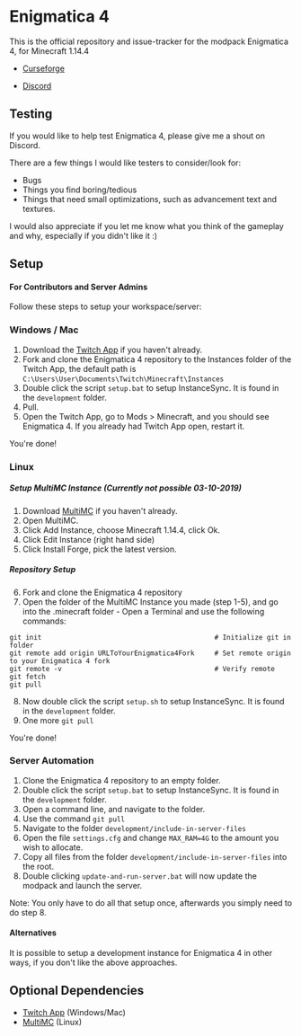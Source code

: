 # Enigmatica 4

This is the official repository and issue-tracker for the modpack Enigmatica 4, for Minecraft 1.14.4

* [Curseforge](https://minecraft.curseforge.com/projects/enigmatica4)

* [Discord](https://discord.gg/HnWNd7X)

## Testing
If you would like to help test Enigmatica 4, please give me a shout on Discord.

There are a few things I would like testers to consider/look for:

* Bugs
* Things you find boring/tedious
* Things that need small optimizations, such as advancement text and textures.

I would also appreciate if you let me know what you think of the gameplay and why, especially if you didn't like it :)

## Setup 
#### For Contributors and Server Admins
Follow these steps to setup your workspace/server:

### Windows / Mac
1) Download the [Twitch App](https://www.twitch.tv/downloads) if you haven't already.
2) Fork and clone the Enigmatica 4 repository to the Instances folder of the Twitch App, the default path is `C:\Users\User\Documents\Twitch\Minecraft\Instances`
3) Double click the script `setup.bat` to setup InstanceSync. It is found in the `development` folder.
4) Pull.
5) Open the Twitch App, go to Mods > Minecraft, and you should see Enigmatica 4. If you already had Twitch App open, restart it.

You're done!

### Linux
##### Setup MultiMC Instance (Currently not possible 03-10-2019)
1) Download [MultiMC](https://multimc.org/#Download) if you haven't already.
2) Open MultiMC.
3) Click Add Instance, choose Minecraft 1.14.4, click Ok.
4) Click Edit Instance (right hand side)
5) Click Install Forge, pick the latest version.

##### Repository Setup
6) Fork and clone the Enigmatica 4 repository
7) Open the folder of the MultiMC Instance you made (step 1-5), and go into the .minecraft folder - Open a Terminal and use the following commands:
```
git init                                           # Initialize git in folder
git remote add origin URLToYourEnigmatica4Fork     # Set remote origin to your Enigmatica 4 fork
git remote -v                                      # Verify remote
git fetch
git pull
```
8) Now double click the script `setup.sh` to setup InstanceSync. It is found in the `development` folder.
9) One more `git pull`

You're done!

### Server Automation
1) Clone the Enigmatica 4 repository to an empty folder.
2) Double click the script `setup.bat` to setup InstanceSync. It is found in the `development` folder.
3) Open a command line, and navigate to the folder.
4) Use the command `git pull`
5) Navigate to the folder `development/include-in-server-files`
6) Open the file `settings.cfg` and change `MAX_RAM=4G` to the amount you wish to allocate.
7) Copy all files from the folder `development/include-in-server-files` into the root.
8) Double clicking `update-and-run-server.bat` will now update the modpack and launch the server.

Note: You only have to do all that setup once, afterwards you simply need to do step 8.

#### Alternatives
It is possible to setup a development instance for Enigmatica 4 in other ways, if you don't like the above approaches.

## Optional Dependencies
* [Twitch App](https://www.twitch.tv/downloads) (Windows/Mac)
* [MultiMC](https://multimc.org/#Download) (Linux)

